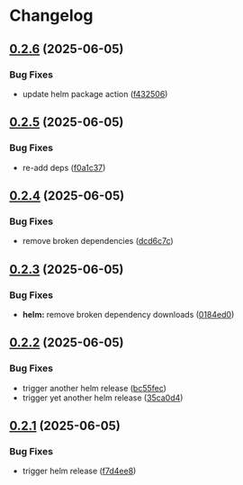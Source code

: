 # Changelog

## [0.2.6](https://github.com/wreality/Pilcrow/compare/pilcrow-helm-v0.2.5...pilcrow-helm-v0.2.6) (2025-06-05)


### Bug Fixes

* update helm package action ([f432506](https://github.com/wreality/Pilcrow/commit/f432506da9b96f1cbca543af9b357bf15af622d4))

## [0.2.5](https://github.com/wreality/Pilcrow/compare/pilcrow-helm-v0.2.4...pilcrow-helm-v0.2.5) (2025-06-05)


### Bug Fixes

* re-add deps ([f0a1c37](https://github.com/wreality/Pilcrow/commit/f0a1c3756bebcd633acf26b80bb2d2db18850ee4))

## [0.2.4](https://github.com/wreality/Pilcrow/compare/pilcrow-helm-v0.2.3...pilcrow-helm-v0.2.4) (2025-06-05)


### Bug Fixes

* remove broken dependencies ([dcd6c7c](https://github.com/wreality/Pilcrow/commit/dcd6c7cb8ee570e9234dfe3353560866a9655051))

## [0.2.3](https://github.com/wreality/Pilcrow/compare/pilcrow-helm-v0.2.2...pilcrow-helm-v0.2.3) (2025-06-05)


### Bug Fixes

* **helm:** remove broken dependency downloads ([0184ed0](https://github.com/wreality/Pilcrow/commit/0184ed08fa6cd3acad2308f2dddf843fa55b13ae))

## [0.2.2](https://github.com/wreality/Pilcrow/compare/pilcrow-helm-v0.2.1...pilcrow-helm-v0.2.2) (2025-06-05)


### Bug Fixes

* trigger another helm release ([bc55fec](https://github.com/wreality/Pilcrow/commit/bc55fecc1e77369b7652530c29456f2dd3233941))
* trigger yet another helm release ([35ca0d4](https://github.com/wreality/Pilcrow/commit/35ca0d40e31ce668d2b51dbb3773e7ec3135ba61))

## [0.2.1](https://github.com/wreality/Pilcrow/compare/pilcrow-helm-v0.2.0...pilcrow-helm-v0.2.1) (2025-06-05)


### Bug Fixes

* trigger helm release ([f7d4ee8](https://github.com/wreality/Pilcrow/commit/f7d4ee8631789be0e011081d0ef583a5a60ccae0))
